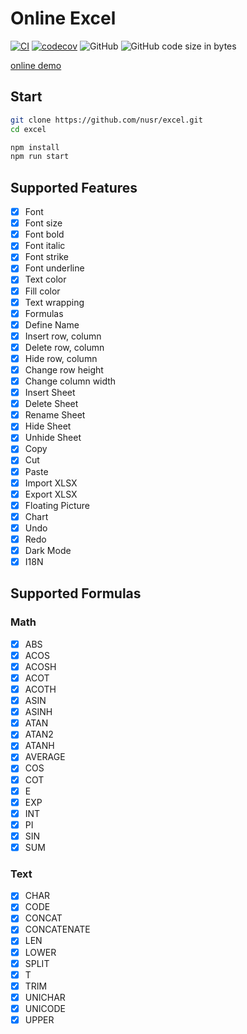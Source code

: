 # Online Excel

[![CI](https://github.com/nusr/excel/actions/workflows/main.yml/badge.svg)](https://github.com/nusr/excel/actions/workflows/main.yml)
[![codecov](https://codecov.io/gh/nusr/excel/branch/main/graph/badge.svg?token=ZOC8RHD3Z1)](https://codecov.io/gh/nusr/excel)
![GitHub](https://img.shields.io/github/license/nusr/excel.svg)
![GitHub code size in bytes](https://img.shields.io/github/languages/code-size/nusr/excel.svg)

[online demo](https://nusr.github.io/excel/)

## Start

```bash
git clone https://github.com/nusr/excel.git
cd excel

npm install
npm run start
```

## Supported Features

- [x] Font
- [x] Font size
- [x] Font bold
- [x] Font italic
- [x] Font strike
- [x] Font underline
- [x] Text color
- [x] Fill color
- [x] Text wrapping
- [x] Formulas
- [x] Define Name
- [x] Insert row, column
- [x] Delete row, column
- [x] Hide row, column
- [x] Change row height
- [x] Change column width
- [x] Insert Sheet
- [x] Delete Sheet
- [x] Rename Sheet
- [x] Hide Sheet
- [x] Unhide Sheet
- [x] Copy
- [x] Cut
- [x] Paste
- [x] Import XLSX
- [x] Export XLSX
- [x] Floating Picture
- [x] Chart
- [x] Undo
- [x] Redo
- [x] Dark Mode
- [x] I18N

## Supported Formulas

### Math

- [x] ABS
- [x] ACOS
- [x] ACOSH
- [x] ACOT
- [x] ACOTH
- [x] ASIN
- [x] ASINH
- [x] ATAN
- [x] ATAN2
- [x] ATANH
- [x] AVERAGE
- [x] COS
- [x] COT
- [x] E
- [x] EXP
- [x] INT
- [x] PI
- [x] SIN
- [x] SUM

### Text

- [x] CHAR
- [x] CODE
- [x] CONCAT
- [x] CONCATENATE
- [x] LEN
- [x] LOWER
- [x] SPLIT
- [x] T
- [x] TRIM
- [x] UNICHAR
- [x] UNICODE
- [x] UPPER
